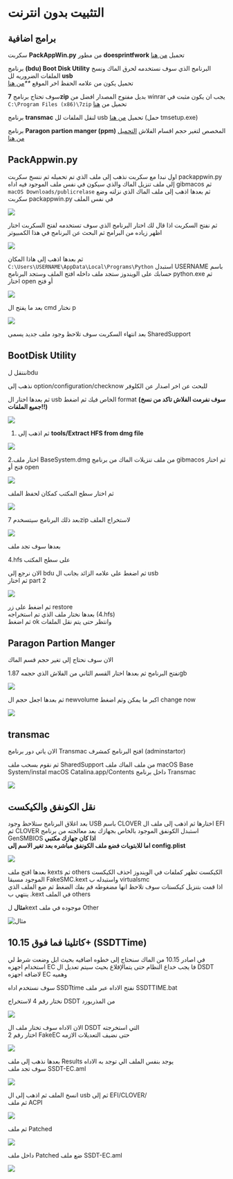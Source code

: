 # التثبيت بدون انترنت

## برامج اضافية

سكربت **PackAppWin.py** من مطور **doesprintfwork** تحميل [من هنا](https://github.com/doesprintfwork/MakeInstallmacOS)

برنامج **\(bdu\) Boot Disk Utility** البرنامج الذي سوف نستخدمه لحرق الماك ونسخ الملفات الضروريه لل **usb**  
تحميل يكون من علامه الحفظ اخر الموقع _\*\*_[من هنا](http://cvad-mac.narod.ru/index/bootdiskutility_exe/0-5)

سوف تحتاج برنامج **7zip** بديل مفتوح المصدار افضل من winrar يجب ان يكون مثبت في `C:\Program Files (x86)\7zip` تحميل من [هنا](https://www.7-zip.org/)

برنامج **transmac** لنقل الملفات لل usb تحميل [من هنا](https://www.acutesystems.com/scrtm.htm) \(حمل tmsetup.exe\)

برنامج **Paragon partion manger \(ppm\)** المخصص لتغير حجم اقسام الفلاش [التحميل من هنا](https://www.paragon-software.com/free/pm-express/#)

## PackAppwin.py

اول نبدا مع سكربت نذهب إلى ملف الذي تم تحميله ثم ننسخ سكربت packappwin.py إلى ملف تنزيل الماك والذي سيكون في نفس ملف الموجود فيه اداه gibmacos ثم `macOS Downloads/publicrelase` ثم بعدها اذهب إلى ملف الماك الذي نزلته وضع سكربت packappwin.py في نفس الملف

![](../.gitbook/assets/image%20%28101%29.png)

ثم نفتح السكربت اذا قال لك اختار البرنامج الذي سوف تستخدمه لفتح السكربت اختار اظهر زياده من البرامج ثم البحث عن البرنامج في هذا الكمبيوتر

![](../.gitbook/assets/image%20%28117%29.png)

ثم بعدها اذهب إلى هاذا المكان `C:\Users\USERNAME\AppData\Local\Programs\Python` استبدل USERNAME باسم حسابك على الويندوز ستجد ملف داخله افتح الملف وستجد البرنامج python.exe ثم اختار open أو فتح

![](../.gitbook/assets/image-86.png)

بعد ما يفتح ال cmd نختار p

![](../.gitbook/assets/image-92.png)

بعد انتهاء السكربت سوف تلاحظ وجود ملف جديد يسمى SharedSupport

## BootDisk Utility

ننتقل لbdu

نذهب إلى option/configuration/checknow للبحث عن اخر اصدار عن الكلوفر

ثم بعدها اختار ال usb الخاص فيك ثم اضغط format **\(سوف نفرمت الفلاش تاكد من نسخ جميع الملفات!!\)**

![](https://blobscdn.gitbook.com/v0/b/gitbook-28427.appspot.com/o/assets%2F-Le58xqzAwHioaNemfml%2F-LhVhPnzA4e86uCEV81a%2F-LhViriAJ70BK5y8gFUm%2Fezgif-4-b59bb851e67a.gif?alt=media&token=0acc35ae-1161-44d2-921d-42b730c204fa)

1. ثم اذهب إلى **tools/Extract HFS from dmg file**

![](../.gitbook/assets/image%20%2886%29.png)

2.اختار ملف BaseSystem.dmg من ملف تنزيلات الماك من برنامج gibmacos ثم اختار فتح أو open

![](../.gitbook/assets/image%20%28143%29.png)

ثم اختار سطح المكتب كمكان لحفظ الملف

![](../.gitbook/assets/image%20%2872%29.png)

بعد ذلك البرنامج سيتسخدم 7zip لاستخراج الملف

![](../.gitbook/assets/image%20%28130%29.png)

بعدها سوف تجد ملف

4.hfs على سطح المكتب

الان نرجع إلى bdu ثم اضغط على علامه الزائد بجانب ال usb  
ثم اختار part 2

![](../.gitbook/assets/image-89.png)

ثم اضغط على زر restore  
بعدها نختار ملف الذي تم استخراجه \(4.hfs\)  
ثم اضغط ok وانتظر حتى يتم نقل الملفات

## Paragon Partion Manger

الان سوف نحتاج إلى تغير حجم قسم الماك

نفتح البرنامج ثم بعدها اختار القسم الثاني من الفلاش الذي حجمه 1.87gb

![](../.gitbook/assets/image%20%28105%29.png)

ثم بعدها اجعل حجم ال newvolume اكبر ما يمكن وثم اضغط change now

![](../.gitbook/assets/image-88.png)

## transmac

الان ياتي دور برنامج Transmac افتح البرنامج كمشرف \(adminstartor\)

ثم نقوم بسحب ملف SharedSupport من ملف الماك ملف macOS Base System/instal macOS Catalina.app/Contents داخل برنامج Transmac

![](../.gitbook/assets/image%20%2812%29.png)

## نقل الكونفق والكيكست

بعد اغلاق البرنامج ستلاحظ وجود USB باسم CLOVER اختارها ثم اذهب إلى ملف ال EFI ثم CLOVER استبدل الكونفق الموجود بالخاص بجهازك بعد معالجته من برنامج GenSMBIOS **اذا كان جهازك مكتبي**  
**اما للابتوبات فضع ملف الكونفق مباشره بعد تغير الاسم إلى config.plist**

![](../.gitbook/assets/image%20%2833%29.png)

بعدها افتح ملف kexts ثم others الكيكست تظهر كملفات في الويندوز احذف الكيكست الموجود مسبقا FakeSMC.kext واستبدله ب virtualsmc  
اذا قمت بتنزيل كيكستات سوف تلاحظ انها مضغوطه قم بفك الضغط ثم ضع الملف الذي ينتهي ب .kext في الملف others

**مثال** لkext موجوده في ملف Other

![&#x645;&#x62B;&#x627;&#x644;](../.gitbook/assets/image%20%28100%29.png)

## كاتلينا فما فوق 10.15+ \(SSDTTime\)

في اصادر 10.15 من الماك سنحتاج إلى خطوه اضافيه بحيث ابل وضعت شرط لي استخدام اجهزه EC فا يجب خداع النظام حتى يتمالإقلاع بحيث سيتم تعديل ال DSDT لاضافه اجهزه EC وهميه

سوف نستخدم اداه SSDTtime نفتح الاداه عبر ملف SSDTTIME.bat

نختار رقم 4 لاستخراج DSDT من المذربورد

![](../.gitbook/assets/image%20%28103%29.png)

الان الاداه سوف تختار ملف ال DSDT التي استخرجته  
اختار رقم 2 FakeEC حتى نضيف التعديلات الازمه

![](../.gitbook/assets/image%20%2856%29.png)

بعدها نذهب إلى ملف Results يوجد بنفس الملف الي توجد به الاداه  
سوف تجد ملف SSDT-EC.aml

![](../.gitbook/assets/image%20%28106%29.png)

انسخ الملف ثم اذهب إلى ال usb ثم إلى EFI/CLOVER/  
ثم ملف ACPI

![](../.gitbook/assets/image%20%28141%29.png)

ثم ملف Patched

![](../.gitbook/assets/image%20%2868%29.png)

داخل ملف Patched ضع ملف SSDT-EC.aml

![](../.gitbook/assets/image%20%2877%29.png)

